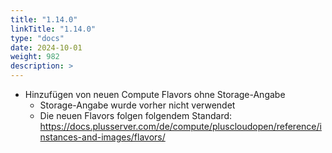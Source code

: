 ```yaml
---
title: "1.14.0"
linkTitle: "1.14.0"
type: "docs"
date: 2024-10-01
weight: 982
description: >
---
```


- Hinzufügen von neuen Compute Flavors ohne Storage-Angabe
  - Storage-Angabe wurde vorher nicht verwendet
  - Die neuen Flavors folgen folgendem Standard: https://docs.plusserver.com/de/compute/pluscloudopen/reference/instances-and-images/flavors/
